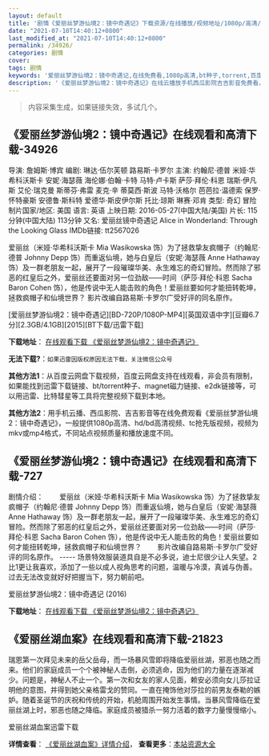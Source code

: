 ```yaml
---
layout: default
title: '剧情《爱丽丝梦游仙境2：镜中奇遇记》下载资源/在线播放/视频地址/1080p/高清/蓝光'
date: "2021-07-10T14:40:12+0800"
last_modified_at: "2021-07-10T14:40:12+0800"
permalink: /34926/
categories: 剧情
cover:
tags: 剧情
keywords: '爱丽丝梦游仙境2：镜中奇遇记,在线免费看,1080p高清,bt种子,torrent,百度云盘,magnet,磁力链,迅雷下载资源'
description: '《爱丽丝梦游仙境2：镜中奇遇记》在线云播放手机西瓜影院吉吉影音免费看，1080p高清bd/hd未删减完整版和tc抢先枪版，mkv/mp4格式，附带bt/torrent种子、magnet/磁力链、百度云盘、网盘资源迅雷下载链接'
---
```


>内容采集生成，如果链接失效，多试几个。


## 《爱丽丝梦游仙境2：镜中奇遇记》在线观看和高清下载-34926

导演: 詹姆斯·博宾 编剧: 琳达·伍尔芙顿 路易斯·卡罗尔 主演: 约翰尼·德普 米娅·华希科沃斯卡 安妮·海瑟薇 海伦娜·伯翰·卡特 马特·卢卡斯 萨莎·拜伦·科恩 瑞斯·伊凡斯 艾伦·瑞克曼 斯蒂芬·弗雷 麦克·辛 蒂莫西·斯波 马特·沃格尔 芭芭拉·温德索 保罗·怀特豪斯 安德鲁·斯科特 爱德华·斯皮伊尔斯 托比·琼斯 琳赛·邓肯 类型: 奇幻 冒险 制片国家/地区: 美国 语言: 英语 上映日期: 2016-05-27(中国大陆/美国) 片长: 115分钟(中国大陆) 113分钟 又名: 爱丽丝镜中奇遇记 Alice in Wonderland: Through the Looking Glass IMDb链接: tt2567026

爱丽丝（米娅·华希科沃斯卡 Mia Wasikowska 饰）为了拯救挚友疯帽子（约翰尼·德普 Johnny Depp 饰）而重返仙境，她与白皇后（安妮·海瑟薇 Anne Hathaway 饰）及一群老朋友一起，展开了一段璀璨华美、永生难忘的奇幻冒险。然而除了邪恶的红皇后之外，爱丽丝还要面对另一位劲敌——时间（萨莎·拜伦·科恩 Sacha Baron Cohen 饰），他是传说中无人能击败的角色！爱丽丝要如何才能扭转乾坤，拯救疯帽子和仙境世界？ 影片改编自路易斯·卡罗尔广受好评的同名原作。


[爱丽丝梦游仙境2：镜中奇遇记][BD-720P/1080P-MP4][英国双语中字][豆瓣6.7分][2.3GB/4.1GB][2015][BT下载/迅雷下载]

**下载地址**： [在线观看下载 《爱丽丝梦游仙境2：镜中奇遇记》](https://www.btdx8.com/torrent/alice_through_the_looking_glass_2016.html) 


**无法下载?**：`如果迅雷因版权原因无法下载，关注微信公众号 `

**其他方法1**：从百度云网盘下载视频，百度云网盘支持在线观看，非会员有限制，如果能找到迅雷下载链接、bt/torrent种子、magnet磁力链接、e2dk链接等，可以用迅雷、比特彗星等工具将完整视频下载到本地。

**其他方法2**：用手机云播、西瓜影院、吉吉影音等在线免费观看《爱丽丝梦游仙境2：镜中奇遇记》，一般提供1080p高清、hd/bd高清视频、tc抢先版视频，视频为mkv或mp4格式，不同站点视频质量和播放速度不同。


## 《爱丽丝梦游仙境2：镜中奇遇记》在线观看和高清下载-727

剧情介绍： 　　爱丽丝（米娅·华希科沃斯卡 Mia Wasikowska 饰）为了拯救挚友疯帽子（约翰尼·德普 Johnny Depp 饰）而重返仙境，她与白皇后（安妮·海瑟薇 Anne Hathaway 饰）及一群老朋友一起，展开了一段璀璨华美、永生难忘的奇幻冒险。然而除了邪恶的红皇后之外，爱丽丝还要面对另一位劲敌——时间（萨莎·拜伦·科恩 Sacha Baron Cohen 饰），他是传说中无人能击败的角色！爱丽丝要如何才能扭转乾坤，拯救疯帽子和仙境世界？ 　　影片改编自路易斯·卡罗尔广受好评的同名原作。 ----- 场景特效服装道具自是不必多说，迪士尼很少让人失望。2比1更让我喜欢，添加了一些以成人视角思考的问题，温暖与冷漠，真诚与伪善。过去无法改变就好好把握当下，努力朝前吧。


爱丽丝梦游仙境2：镜中奇遇记 (2016)

**下载地址**： [在线观看下载 《爱丽丝梦游仙境2：镜中奇遇记》](https://www.btbtdy.me/btdy/dy4385.html) 


## 《爱丽丝湖血案》在线观看和高清下载-21823

瑞恩第一次拜见未来的岳父岳母，而一场暴风雪即将降临爱丽丝湖，邪恶也随之而来。他们的家庭成员一个个被神秘人击倒，必须逃命，因为他们的力量在逐渐减少。问题是，神秘人不止一个。第一次和女友的家人见面，赖安必须向女儿莎拉证明他的意图，并得到她父亲格雷戈的赞同。一直在掩饰他对莎拉的前男友泰勒的嫉妒。随着圣诞节的庆祝和传统的开始，机舱周围开始发生事情。当暴风雪降临在爱丽丝湖上时，邪恶也随之降临。家庭成员被猎杀一努力活着的数字力量慢慢缩小。


爱丽丝湖血案迅雷下载

**详情查看**： [《爱丽丝湖血案》详情介绍](/movie/21823/)， **查看更多**：[本站资源大全](/movie/t/all/)

